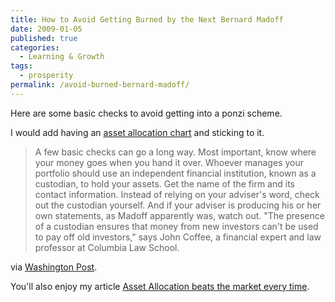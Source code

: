 ```yaml
---
title: How to Avoid Getting Burned by the Next Bernard Madoff
date: 2009-01-05
published: true
categories:
  - Learning & Growth
tags:
  - prosperity
permalink: /avoid-burned-bernard-madoff/
---
```

Here are some basic checks to avoid getting into a ponzi scheme.

I would add having an [asset allocation chart](/asset-allocation-beats-the-market-every-time/) and sticking to it.

> A few basic checks can go a long way. Most important, know where your money goes when you hand it over. Whoever manages your portfolio should use an independent financial institution, known as a custodian, to hold your assets. Get the name of the firm and its contact information. Instead of relying on your adviser's word, check out the custodian yourself. And if your adviser is producing his or her own statements, as Madoff apparently was, watch out. "The presence of a custodian ensures that money from new investors can't be used to pay off old investors," says John Coffee, a financial expert and law professor at Columbia Law School.

via [Washington Post](http://www.washingtonpost.com/wp-dyn/content/article/2009/01/03/AR2009010300028.html).

You'll also enjoy my article [Asset Allocation beats the market every time](/asset-allocation-beats-the-market-every-time/).
